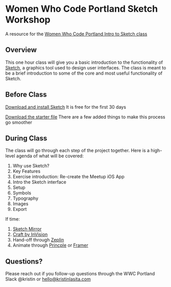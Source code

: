 # Women Who Code Portland Sketch Workshop
A resource for the [Women Who Code Portland Intro to Sketch class](https://www.meetup.com/Women-Who-Code-Portland/events/242928991/)

## Overview
This one hour class will give you a basic introduction to the functionality of [Sketch](https://www.sketchapp.com/), a graphics tool used to design user interfaces. The class is meant to be a brief introduction to some of the core and most useful functionality of Sketch. 

## Before Class
[Download and install Sketch](https://www.sketchapp.com/) It is free for the first 30 days

[Download the starter file](https://github.com/kclasita/wwcpdx-sketch-workshop/blob/master/sketch-docs/wwcpdx-sketch-start-exercise.sketch) There are a few added things to make this process go smoother

## During Class
The class will go through each step of the project together. Here is a high-level agenda of what will be covered:

1. Why use Sketch?
2. Key Features
3. Exercise introduction: Re-create the Meetup iOS App
4. Intro the Sketch interface
5. Setup
6. Symbols
8. Typography
9. Images
10. Export

If time:
1. [Sketch Mirror](https://sketchapp.com/docs/mirror/mirror/)
2. [Craft by InVision](https://www.invisionapp.com/craft)
3. Hand-off through [Zeplin](https://zeplin.io/)
4. Animate through [Princple](http://principleformac.com/) or [Framer](https://framer.com/)


## Questions?
Please reach out if you follow-up questions through the WWC Portland Slack @kristin or hello@kristinlasita.com 
